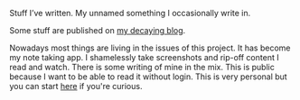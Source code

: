 Stuff I’ve written. My unnamed something I occasionally write in. 

Some stuff are published on [my decaying blog](https://jprudent.github.io).

Nowadays most things are living in the issues of this project.
It has become my note taking app. I shamelessly take screenshots and rip-off content I read and watch. There is some writing of mine in the mix. 
This is public because I want to be able to read it without login. 
This is very personal but you can start [here](https://github.com/jprudent/jprudent.github.com/issues/8) if you're curious. 
